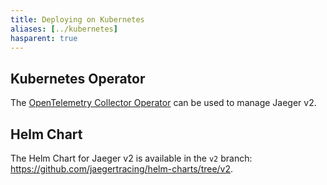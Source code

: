 ```yaml
---
title: Deploying on Kubernetes
aliases: [../kubernetes]
hasparent: true
---
```


## Kubernetes Operator

The [OpenTelemetry Collector Operator](https://github.com/jaegertracing/jaeger-operator#jager-v2-operator) can be used to manage Jaeger v2.

## Helm Chart

The Helm Chart for Jaeger v2 is available in the `v2` branch: https://github.com/jaegertracing/helm-charts/tree/v2.
